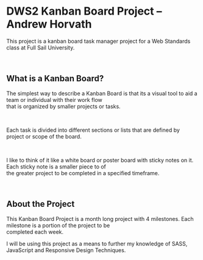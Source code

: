 # DWS2 Kanban Board Project – Andrew Horvath

This project is a kanban board task manager project for a Web Standards class at Full Sail University.

<br>

## What is a Kanban Board?

The simplest way to describe a Kanban Board is that its a visual tool to aid a team or individual with their work flow<br> that is organized by smaller projects or tasks.

<br/>

Each task is divided into different sections or lists that are defined by project or scope of the board.

<br/>

I like to think of it like a white board or poster board with sticky notes on it. Each sticky note is a smaller piece to of <br>the greater project to be
completed in a specified timeframe.

<br>

## About the Project

This Kanban Board Project is a month long project with 4 milestones. Each milestone is a portion of the project to be<br> completed each week.

I will be using this project as a means to further my knowledge of SASS, JavaScript and Responsive Design Techniques.
